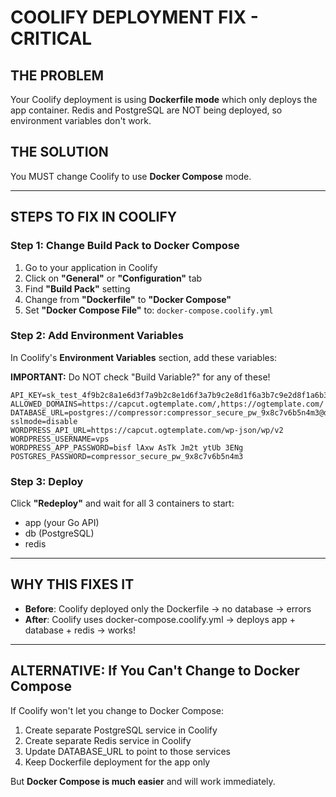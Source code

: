 # COOLIFY DEPLOYMENT FIX - CRITICAL

## THE PROBLEM

Your Coolify deployment is using **Dockerfile mode** which only deploys the app container.
Redis and PostgreSQL are NOT being deployed, so environment variables don't work.

## THE SOLUTION

You MUST change Coolify to use **Docker Compose** mode.

---

## STEPS TO FIX IN COOLIFY

### Step 1: Change Build Pack to Docker Compose

1. Go to your application in Coolify
2. Click on **"General"** or **"Configuration"** tab
3. Find **"Build Pack"** setting
4. Change from **"Dockerfile"** to **"Docker Compose"**
5. Set **"Docker Compose File"** to: `docker-compose.coolify.yml`

### Step 2: Add Environment Variables

In Coolify's **Environment Variables** section, add these variables:

**IMPORTANT:** Do NOT check "Build Variable?" for any of these!

```
API_KEY=sk_test_4f9b2c8a1e6d3f7a9b2c8e1d6f3a7b9c2e8d1f6a3b7c9e2d8f1a6b3c7e9d2f8a1
ALLOWED_DOMAINS=https://capcut.ogtemplate.com/,https://ogtemplate.com/
DATABASE_URL=postgres://compressor:compressor_secure_pw_9x8c7v6b5n4m3@db:5432/compression?sslmode=disable
WORDPRESS_API_URL=https://capcut.ogtemplate.com/wp-json/wp/v2
WORDPRESS_USERNAME=vps
WORDPRESS_APP_PASSWORD=bisf lAxw AsTk Jm2t ytUb 3ENg
POSTGRES_PASSWORD=compressor_secure_pw_9x8c7v6b5n4m3
```

### Step 3: Deploy

Click **"Redeploy"** and wait for all 3 containers to start:
- app (your Go API)
- db (PostgreSQL)
- redis

---

## WHY THIS FIXES IT

- **Before**: Coolify deployed only the Dockerfile → no database → errors
- **After**: Coolify uses docker-compose.coolify.yml → deploys app + database + redis → works!

---

## ALTERNATIVE: If You Can't Change to Docker Compose

If Coolify won't let you change to Docker Compose:

1. Create separate PostgreSQL service in Coolify
2. Create separate Redis service in Coolify  
3. Update DATABASE_URL to point to those services
4. Keep Dockerfile deployment for the app only

But **Docker Compose is much easier** and will work immediately.
